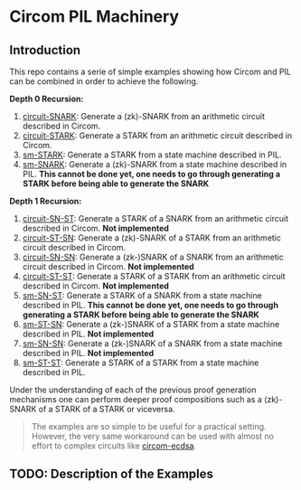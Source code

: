 # Circom PIL Machinery

## Introduction

This repo contains a serie of simple examples showing how Circom and PIL can be combined in order to achieve the following.

**Depth 0 Recursion:**
1.  [circuit-SNARK](https://github.com/hecmas/circom-pil-machinery/tree/main/circuit-SNARK): Generate a (zk)-SNARK from an arithmetic circuit described in Circom.
1. [circuit-STARK](https://github.com/hecmas/circom-pil-machinery/tree/main/circuit-STARK): Generate a STARK from an arithmetic circuit described in Circom.
1. [sm-STARK](https://github.com/hecmas/circom-pil-machinery/tree/main/sm-STARK): Generate a STARK from a state machine described in PIL.
1. [sm-SNARK](https://github.com/hecmas/circom-pil-machinery/tree/main/sm-SNARK): Generate a (zk)-SNARK from a state machine described in PIL. **This cannot be done yet, one needs to go through generating a STARK before being able to generate the SNARK**

**Depth 1 Recursion:**
1. [circuit-SN-ST](): Generate a STARK of a SNARK from an arithmetic circuit described in Circom. **Not implemented**
2. [circuit-ST-SN](https://github.com/hecmas/circom-pil-machinery/tree/main/circuit-ST-SN): Generate a (zk)-SNARK of a STARK from an arithmetic circuit described in Circom.
3. [circuit-SN-SN](): Generate a (zk-)SNARK of a SNARK from an arithmetic circuit described in Circom. **Not implemented**
4. [circuit-ST-ST](): Generate a STARK of a STARK from an arithmetic circuit described in Circom. **Not implemented**
5. [sm-SN-ST](https://github.com/hecmas/circom-pil-machinery/tree/main/sm-SN-ST): Generate a STARK of a SNARK from a state machine described in PIL. **This cannot be done yet, one needs to go through generating a STARK before being able to generate the SNARK**
6. [sm-ST-SN](): Generate a (zk-)SNARK of a STARK from a state machine described in PIL. **Not implemented**
7. [sm-SN-SN](https://github.com/hecmas/circom-pil-machinery/tree/main/sm-SN-ST): Generate a (zk-)SNARK of a SNARK from a state machine described in PIL. **Not implemented**
8. [sm-ST-ST](https://github.com/hecmas/circom-pil-machinery/tree/main/sm-SN-ST): Generate a STARK of a STARK from a state machine described in PIL.


Under the understanding of each of the previous proof generation mechanisms one can perform deeper proof compositions such as a (zk)-SNARK of a STARK of a STARK or viceversa.

> The examples are so simple to be useful for a practical setting. However, the very same workaround can be used with almost no effort to complex circuits like [circom-ecdsa](https://github.com/0xPARC/circom-ecdsa).

## TODO: Description of the Examples